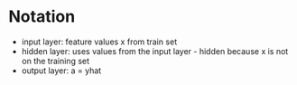# Notation

- input layer: feature values x from train set
- hidden layer:  uses values from the input layer - hidden because x is not on the training set
- output layer: a = yhat
